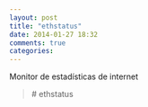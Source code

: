 ```yaml
---
layout: post
title: "ethstatus"
date: 2014-01-27 18:32
comments: true
categories: 
---
```

Monitor de estadísticas de internet

>\# ethstatus

